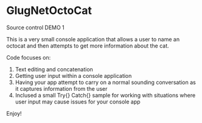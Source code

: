 # GlugNetOctoCat
Source control DEMO 1

This is a very small console application that allows a user to name an octocat and then attempts to get more information about the cat.  

Code focuses on:
1)  Text editing and concatenation
2)  Getting user input within a console application
3)  Having your app attempt to carry on a normal sounding conversation as it captures information from the user
4)  Inclused a small Try{} Catch{} sample for working with situations where user input may cause issues for your console app

Enjoy!
